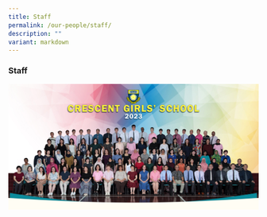 ```yaml
---
title: Staff
permalink: /our-people/staff/
description: ""
variant: markdown
---
```

### **Staff**

![](/images/Our%20Partners/2023%20School%20staff%20&%20Department/cgs%20all%20staff%202023.jpg)